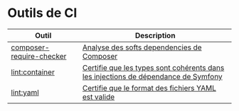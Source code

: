 # Outils de CI

| Outil | Description |
| -- | -- |
| [composer-require-checker](https://github.com/maglnet/ComposerRequireChecker) | [Analyse des softs dependencies de Composer](composer-require-checker.html) |
| [lint:container](https://symfony.com/blog/new-in-symfony-4-4-service-container-linter) | [Certifie que les types sont cohérents dans les injections de dépendance de Symfony](lint-container.html) |
| [lint:yaml](https://symfony.com/doc/current/translation/lint.html) | [Certifie que le format des fichiers YAML est valide](lint-yaml.html) |
